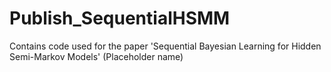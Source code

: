 # Publish_SequentialHSMM
Contains code used for the paper 'Sequential Bayesian Learning for Hidden Semi-Markov Models' (Placeholder name)
